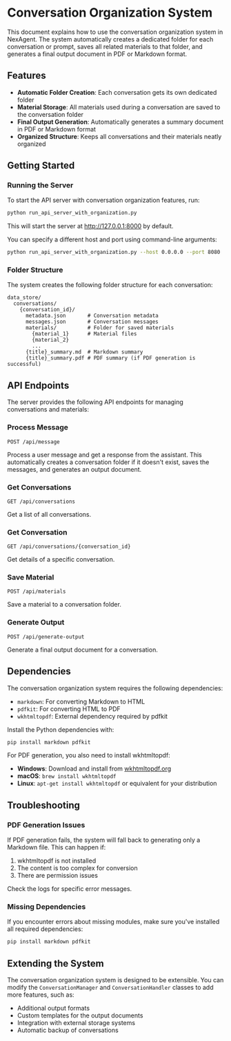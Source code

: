 # Conversation Organization System

This document explains how to use the conversation organization system in NexAgent. The system automatically creates a dedicated folder for each conversation or prompt, saves all related materials to that folder, and generates a final output document in PDF or Markdown format.

## Features

- **Automatic Folder Creation**: Each conversation gets its own dedicated folder
- **Material Storage**: All materials used during a conversation are saved to the conversation folder
- **Final Output Generation**: Automatically generates a summary document in PDF or Markdown format
- **Organized Structure**: Keeps all conversations and their materials neatly organized

## Getting Started

### Running the Server

To start the API server with conversation organization features, run:

```bash
python run_api_server_with_organization.py
```

This will start the server at http://127.0.0.1:8000 by default.

You can specify a different host and port using command-line arguments:

```bash
python run_api_server_with_organization.py --host 0.0.0.0 --port 8080
```

### Folder Structure

The system creates the following folder structure for each conversation:

```
data_store/
  conversations/
    {conversation_id}/
      metadata.json       # Conversation metadata
      messages.json       # Conversation messages
      materials/          # Folder for saved materials
        {material_1}      # Material files
        {material_2}
        ...
      {title}_summary.md  # Markdown summary
      {title}_summary.pdf # PDF summary (if PDF generation is successful)
```

## API Endpoints

The server provides the following API endpoints for managing conversations and materials:

### Process Message

```
POST /api/message
```

Process a user message and get a response from the assistant. This automatically creates a conversation folder if it doesn't exist, saves the messages, and generates an output document.

### Get Conversations

```
GET /api/conversations
```

Get a list of all conversations.

### Get Conversation

```
GET /api/conversations/{conversation_id}
```

Get details of a specific conversation.

### Save Material

```
POST /api/materials
```

Save a material to a conversation folder.

### Generate Output

```
POST /api/generate-output
```

Generate a final output document for a conversation.

## Dependencies

The conversation organization system requires the following dependencies:

- `markdown`: For converting Markdown to HTML
- `pdfkit`: For converting HTML to PDF
- `wkhtmltopdf`: External dependency required by pdfkit

Install the Python dependencies with:

```bash
pip install markdown pdfkit
```

For PDF generation, you also need to install wkhtmltopdf:

- **Windows**: Download and install from [wkhtmltopdf.org](https://wkhtmltopdf.org/downloads.html)
- **macOS**: `brew install wkhtmltopdf`
- **Linux**: `apt-get install wkhtmltopdf` or equivalent for your distribution

## Troubleshooting

### PDF Generation Issues

If PDF generation fails, the system will fall back to generating only a Markdown file. This can happen if:

1. wkhtmltopdf is not installed
2. The content is too complex for conversion
3. There are permission issues

Check the logs for specific error messages.

### Missing Dependencies

If you encounter errors about missing modules, make sure you've installed all required dependencies:

```bash
pip install markdown pdfkit
```

## Extending the System

The conversation organization system is designed to be extensible. You can modify the `ConversationManager` and `ConversationHandler` classes to add more features, such as:

- Additional output formats
- Custom templates for the output documents
- Integration with external storage systems
- Automatic backup of conversations